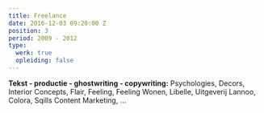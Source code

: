 ```yaml
---
title: Freelance
date: 2016-12-03 09:20:00 Z
position: 3
period: 2009 - 2012
type:
  werk: true
  opleiding: false
---
```


**Tekst - productie - ghostwriting - copywriting:** Psychologies, Decors, Interior Concepts, Flair, Feeling, Feeling Wonen, Libelle, Uitgeverij Lannoo, Colora, Sqills Content Marketing, ...